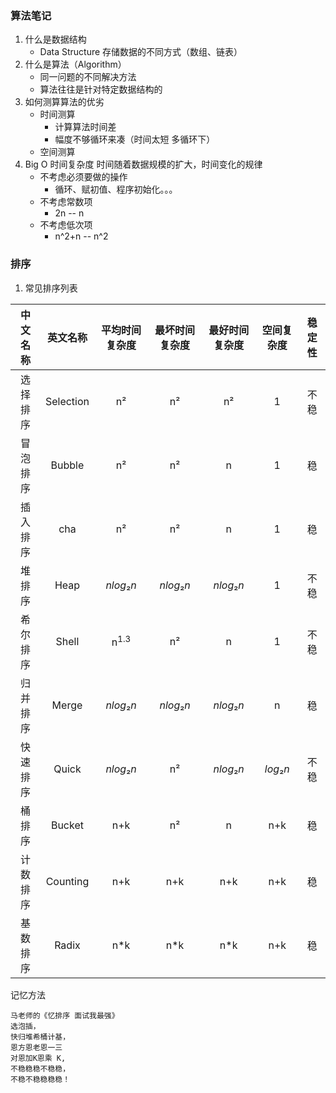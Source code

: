 ### 算法笔记

1. 什么是数据结构
    + Data Structure 存储数据的不同方式（数组、链表）
2. 什么是算法（Algorithm）
    + 同一问题的不同解决方法
    + 算法往往是针对特定数据结构的
3. 如何测算算法的优劣
    + 时间测算
        * 计算算法时间差
        * 幅度不够循环来凑（时间太短 多循环下）
    + 空间测算
4. Big O 时间复杂度 时间随着数据规模的扩大，时间变化的规律
    + 不考虑必须要做的操作
        * 循环、赋初值、程序初始化。。。
    + 不考虑常数项
        * 2n -- n
    + 不考虑低次项
        * n^2+n -- n^2
### 排序
1. 常见排序列表

| 中文名称 | 英文名称  | 平均时间复杂度  | 最坏时间复杂度 | 最好时间复杂度 | 空间复杂度 | 稳定性 |
| :------: | :-------: | :-------------: | :------------: | :------------: | :--------: | :----: |
| 选择排序 | Selection |       n²        |       n²       |       n²       |     1      |  不稳  |
| 冒泡排序 |  Bubble   |       n²        |       n²       |       n        |     1      |   稳   |
| 插入排序 | cha |       n²        |       n²       |       n        |     1      |   稳   |
|  堆排序  |   Heap    |   *nlog*₂*n*    |   *nlog*₂*n*   |   *nlog*₂*n*   |     1      |  不稳  |
| 希尔排序 |   Shell   | n<sup>1.3</sup> |       n²       |       n        |     1      |  不稳  |
| 归并排序 |   Merge   |   *nlog*₂*n*    |   *nlog*₂*n*   |   *nlog*₂*n*   |     n      |   稳   |
| 快速排序 |   Quick   |   *nlog*₂*n*    |       n²       |   *nlog*₂*n*   | *log*₂*n* |  不稳  |
|  桶排序  |  Bucket   |       n+k       |       n²       |       n        |    n+k     |   稳   |
| 计数排序 | Counting  |       n+k       |      n+k       |      n+k       |    n+k     |   稳   |
| 基数排序 |   Radix   |       n*k       |      n*k       |      n*k       |    n+k     |   稳   |

记忆方法
    
    马老师的《忆排序 面试我最强》
    选泡插，
    快归堆希桶计基，
    恩方恩老恩一三
    对恩加K恩乘 K,
    不稳稳稳不稳稳，
    不稳不稳稳稳稳！
    